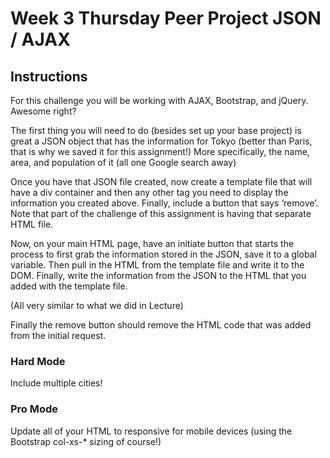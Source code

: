 # Week 3 Thursday Peer Project JSON / AJAX

## Instructions

For this challenge you will be working with AJAX, Bootstrap, and jQuery. Awesome right?

The first thing you will need to do (besides set up your base project) is great a JSON object that has the information for Tokyo (better than Paris, that is why we saved it for this assignment!) More specifically, the name, area, and population of it (all one Google search away)

Once you have that JSON file created, now create a template file that will have a div container and then any other tag you need to display the information you created above. Finally, include a button that says ‘remove’. Note that part of the challenge of this assignment is having that separate HTML file.

Now, on your main HTML page, have an initiate button that starts the process to first grab the information stored in the JSON, save it to a global variable. Then pull in the HTML from the template file and write it to the DOM. Finally, write the information from the JSON to the HTML that you added with the template file.

(All very similar to what we did in Lecture)

Finally the remove button should remove the HTML code that was added from the initial request. 

### Hard Mode
Include multiple cities!

### Pro Mode
Update all of your HTML to responsive for mobile devices (using the Bootstrap col-xs-* sizing of course!)
